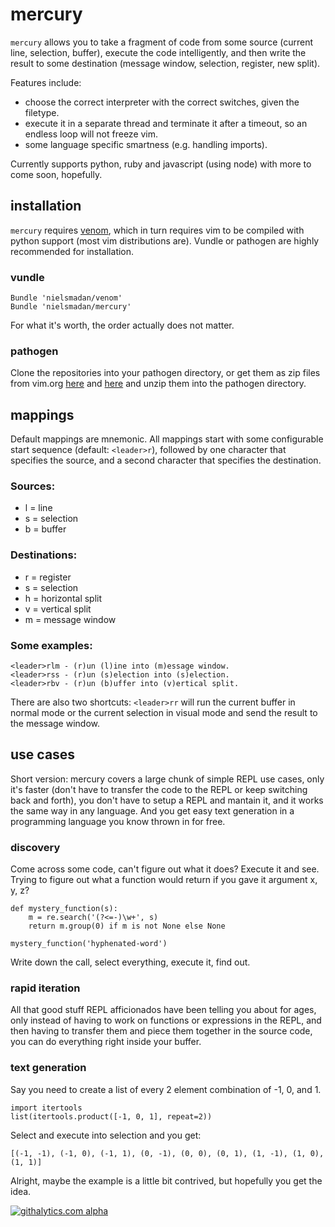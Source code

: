 # mercury

`mercury` allows you to take a fragment of code from some source (current line, selection, buffer), execute the code intelligently, and then write the result to some destination (message window, selection, register, new split).

Features include:

 * choose the correct interpreter with the correct switches, given the filetype.
 * execute it in a separate thread and terminate it after a timeout, so an
   endless loop will not freeze vim.
 * some language specific smartness (e.g. handling imports).

Currently supports python, ruby and javascript (using node) with more to come soon, hopefully.

## installation

`mercury` requires [venom](https://github.com/nielsmadan/venom), which in turn requires vim to be compiled with python support (most vim distributions are). Vundle or pathogen are highly recommended for installation.

### vundle

    Bundle 'nielsmadan/venom'
    Bundle 'nielsmadan/mercury'

For what it's worth, the order actually does not matter.

### pathogen

Clone the repositories into your pathogen directory, or get them as zip files from vim.org [here](http://www.vim.org/scripts/script.php?script_id=4491) and [here](http://www.vim.org/scripts/script.php?script_id=4492) and unzip them into the pathogen directory.

## mappings

Default mappings are mnemonic. All mappings start with some configurable start sequence (default: `<leader>r`), followed by one character that specifies the source, and a second character that specifies the destination.

### Sources:

* l = line
* s = selection
* b = buffer

### Destinations:

* r = register
* s = selection
* h = horizontal split
* v = vertical split
* m = message window

### Some examples:

    <leader>rlm - (r)un (l)ine into (m)essage window.
    <leader>rss - (r)un (s)election into (s)election.
    <leader>rbv - (r)un (b)uffer into (v)ertical split.

There are also two shortcuts: `<leader>rr` will run the current buffer in normal mode or the current selection in visual mode and send the result to the message window.

## use cases

Short version: mercury covers a large chunk of simple REPL use cases, only it's faster (don't have to transfer the code to the REPL or keep switching back and forth), you don't have to setup a REPL and mantain it, and it works the same way in any language. And you get easy text generation in a programming language you know thrown in for free.

### discovery

Come across some code, can't figure out what it does? Execute it and see. Trying to figure out what a function would return if you gave it argument x, y, z?

    def mystery_function(s):
        m = re.search('(?<=-)\w+', s)
        return m.group(0) if m is not None else None

    mystery_function('hyphenated-word')

Write down the call, select everything, execute it, find out.

### rapid iteration

All that good stuff REPL afficionados have been telling you about for ages, only instead of having to work on functions or expressions in the REPL, and then having to transfer them and piece them together in the source code, you can do everything right inside your buffer.

### text generation

Say you need to create a list of every 2 element combination of -1, 0, and 1.

    import itertools
    list(itertools.product([-1, 0, 1], repeat=2))

Select and execute into selection and you get:

    [(-1, -1), (-1, 0), (-1, 1), (0, -1), (0, 0), (0, 1), (1, -1), (1, 0), (1, 1)]

Alright, maybe the example is a little bit contrived, but hopefully you get the idea.

[![githalytics.com alpha](https://cruel-carlota.pagodabox.com/1edad31ead71e4ec07982c0dd7ac2dc8 "githalytics.com")](http://githalytics.com/nielsmadan/mercury)

